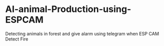 # AI-animal-Production-using-ESPCAM
Detecting animals in forest and give alarm using telegram when ESP CAM Detect Fire 
